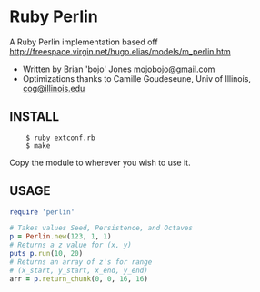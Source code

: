 # Ruby Perlin

A Ruby Perlin implementation based off
<http://freespace.virgin.net/hugo.elias/models/m_perlin.htm>

- Written by Brian 'bojo' Jones <mojobojo@gmail.com>
- Optimizations thanks to Camille Goudeseune, Univ of Illinois, <cog@illinois.edu>

## INSTALL

		$ ruby extconf.rb
		$ make

Copy the module to wherever you wish to use it.

## USAGE

``` ruby
require 'perlin'

# Takes values Seed, Persistence, and Octaves
p = Perlin.new(123, 1, 1)
# Returns a z value for (x, y)
puts p.run(10, 20) 
# Returns an array of z's for range 
# (x_start, y_start, x_end, y_end)
arr = p.return_chunk(0, 0, 16, 16)
```
